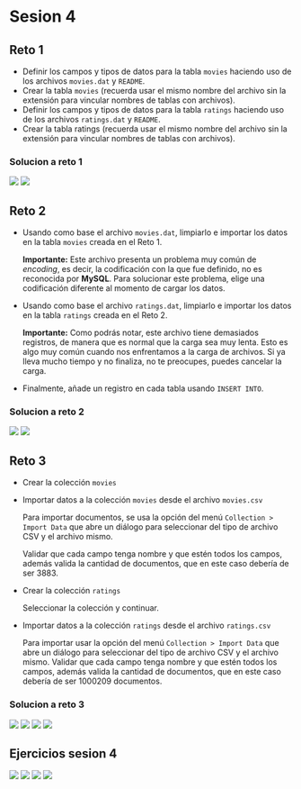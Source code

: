 # Sesion 4

## Reto 1

* Definir los campos y tipos de datos para la tabla `movies` haciendo uso de los archivos `movies.dat` y `README`.
* Crear la tabla `movies` (recuerda usar el mismo nombre del archivo sin la extensión para vincular nombres de tablas con archivos).
* Definir los campos y tipos de datos para la tabla `ratings` haciendo uso de los archivos `ratings.dat` y `README`.
* Crear la tabla ratings (recuerda usar el mismo nombre del archivo sin la extensión para vincular nombres de tablas con archivos).

### Solucion a reto 1

![](./images/sesion4/reto1-1.png)
![](./images/sesion4/reto1-2.png)

## Reto 2


* Usando como base el archivo `movies.dat`, limpiarlo e importar los datos en la tabla `movies` creada en el Reto 1.   

   **Importante:** Este archivo presenta un problema muy común de *encoding*, es decir, la codificación con la que fue definido, no es reconocida por __MySQL__. Para solucionar este problema, elige una codificación diferente al momento de cargar los datos.

* Usando como base el archivo `ratings.dat`, limpiarlo e importar los datos en la tabla `ratings` creada en el Reto 2.   

   **Importante:** Como podrás notar, este archivo tiene demasiados registros, de manera que es normal que la carga sea muy lenta. Esto es algo muy común cuando nos enfrentamos a la carga de archivos. Si ya lleva mucho tiempo y no finaliza, no te preocupes, puedes cancelar la carga.

* Finalmente, añade un registro en cada tabla usando `INSERT INTO`.

### Solucion a reto 2

![](./images/sesion4/reto2-1.png)
![](./images/sesion4/reto2-2.png)


## Reto 3


* Crear la colección `movies`

* Importar datos a la colección `movies` desde el archivo `movies.csv`

   Para importar documentos, se usa la opción del menú `Collection > Import Data` que abre un diálogo para seleccionar del tipo de archivo CSV y el archivo mismo.

   Validar que cada campo tenga nombre y que estén todos los campos, además valida la cantidad de documentos, que en este caso debería de ser 3883.

* Crear la colección `ratings`

   Seleccionar la colección y continuar.

* Importar datos a la colección `ratings` desde el archivo `ratings.csv`

   Para importar usar la opción del menú `Collection > Import Data` que abre un diálogo para seleccionar del tipo de archivo CSV y el archivo mismo.
   Validar que cada campo tenga nombre y que estén todos los campos, además valida la cantidad de documentos, que en este caso debería de ser 1000209 documentos.

### Solucion a reto 3

![](./images/sesion4/reto3-1.png)
![](./images/sesion4/reto3-2.png)
![](./images/sesion4/reto3-3.png)
![](./images/sesion4/reto3-4.png)


## Ejercicios sesion 4

![](./images/sesion4/ejercicios-sesion4-1.png)
![](./images/sesion4/ejercicios-sesion4-2.png)
![](./images/sesion4/ejercicios-sesion4-3.png)
![](./images/sesion4/ejercicios-sesion4-4.png)
